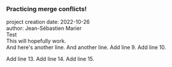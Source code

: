 ### Practicing merge conflicts! 
   
project creation date: 2022-10-26<br>
author: Jean-Sébastien Marier<br>
Test<br>
This will hopefully work.<br>
And here's another line.
And another line.
Add line 9.
Add line 10.


Add line 13.
Add line 14.
Add line 15.